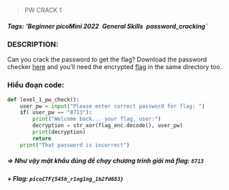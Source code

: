 > PW CRACK 1
##### Tags: 'Beginner picoMini 2022` `General Skills` `password_cracking`
### DESCRIPTION:
Can you crack the password to get the flag? Download the password checker [here](https://artifacts.picoctf.net/c/12/level1.py) and you'll need the encrypted [flag](https://artifacts.picoctf.net/c/12/level1.flag.txt.enc) in the same directory too.
### Hiểu đoạn code:
```python
def level_1_pw_check():
    user_pw = input("Please enter correct password for flag: ")
    if( user_pw == "8713"):
        print("Welcome back... your flag, user:")
        decryption = str_xor(flag_enc.decode(), user_pw)
        print(decryption)
        return
    print("That password is incorrect")
```
##### => Như vậy mật khẩu đúng để chạy chương trình giải mã flag: `8713`
##### + Flag: `picoCTF{545h_r1ng1ng_1b2fd683}`
